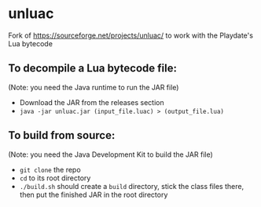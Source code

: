 # unluac
Fork of https://sourceforge.net/projects/unluac/ to work with the Playdate's Lua bytecode

## To decompile a Lua bytecode file:
(Note: you need the Java runtime to run the JAR file)

- Download the JAR from the releases section
- `java -jar unluac.jar (input_file.luac) > (output_file.lua)`

## To build from source:
(Note: you need the Java Development Kit to build the JAR file)

- `git clone` the repo
- `cd` to its root directory
- `./build.sh` should create a `build` directory, stick the class files there, then put the finished JAR in the root directory
